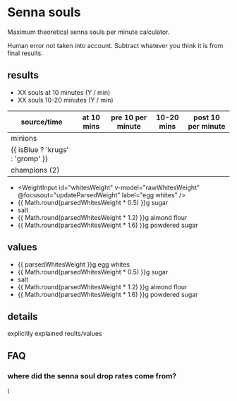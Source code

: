<script setup lang="ts">
import { ref } from 'vue';

import WeightInput from '../components/WeightInput.vue';
import SideToggle from '../components/SideToggle.vue';

const rawWhitesWeight = ref(90);
const parsedWhitesWeight = ref(90);

function updateParsedWeight() {
  parsedWhitesWeight.value = rawWhitesWeight.value;
}

const isRed = ref(false);
</script>

# Senna souls

Maximum theoretical senna souls per minute calculator.

Human error not taken into account. Subtract whatever you think it is from final results.

## results

<side-toggle v-model="isRed" />

- XX souls at 10 minutes (Y / min)
- XX souls 10-20 minutes (Y / min)

|  source/time  | at 10 mins | pre 10 per minute | 10-20 mins | post 10 per minute |
|---------------|------------|-------------------|------------|--------------------|
| minions       |            |                   |            |                    |
| {{ isBlue ? 'krugs' : 'gromp' }}    |            |                   |            |                    |
| champions (2) |            |                   |            |                    |

- <WeightInput id="whitesWeight" v-model="rawWhitesWeight" @focusout="updateParsedWeight" label="egg whites" />
- {{ Math.round(parsedWhitesWeight * 0.5) }}g sugar
- salt
- {{ Math.round(parsedWhitesWeight * 1.2) }}g almond flour
- {{ Math.round(parsedWhitesWeight * 1.6) }}g powdered sugar

## values

- {{ parsedWhitesWeight }}g egg whites
- {{ Math.round(parsedWhitesWeight * 0.5) }}g sugar
- salt
- {{ Math.round(parsedWhitesWeight * 1.2) }}g almond flour
- {{ Math.round(parsedWhitesWeight * 1.6) }}g powdered sugar

## details

explicitly explained reults/values

## FAQ

### where did the senna soul drop rates come from?

I 
